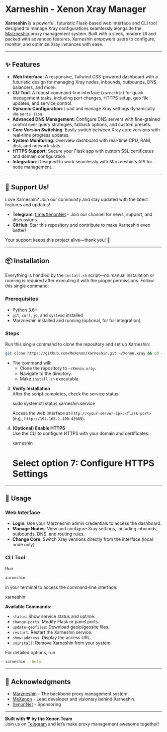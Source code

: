 # Xarneshin - Xenon Xray Manager

**Xarneshin** is a powerful, futuristic Flask-based web interface and CLI tool designed to manage Xray configurations seamlessly alongside the [Marzneshin](https://github.com/marzneshin/marzneshin) proxy management system. Built with a sleek, modern UI and packed with advanced features, Xarneshin empowers users to configure, monitor, and optimize Xray instances with ease.

---

## ✨ Features

- **Web Interface**: A responsive, Tailwind CSS-powered dashboard with a futuristic design for managing Xray nodes, inbounds, outbounds, DNS, balancers, and more.
- **CLI Tool**: A robust command-line interface (`xarneshin`) for quick management tasks, including port changes, HTTPS setup, geo file updates, and service control.
- **Dynamic Configuration**: Load and manage Xray settings dynamically via `ports.json`.
- **Advanced DNS Management**: Configure DNS servers with fine-grained control over query strategies, fallback options, and custom presets.
- **Core Version Switching**: Easily switch between Xray core versions with real-time progress updates.
- **System Monitoring**: Overview dashboard with real-time CPU, RAM, disk, and network stats.
- **HTTPS Support**: Secure your Flask app with custom SSL certificates and domain configuration.
- **Integration**: Designed to work seamlessly with Marzneshin's API for node management.

---

## 📢 Support Us!

Love Xarneshin? Join our community and stay updated with the latest features and updates!  
- **Telegram**: [t.me/XenonNet](https://t.me/XenonNet) - Join our channel for news, support, and discussions.  
- **GitHub**: Star this repository and contribute to make Xarneshin even better!  

Your support keeps this project alive—thank you! 🚀

---

## 📦 Installation

Everything is handled by the `install.sh` script—no manual installation or running is required after executing it with the proper permissions. Follow this single command:

### Prerequisites

- Python 3.6+
- `git`, `curl`, `jq`, and `systemd` installed
- Marzneshin installed and running (optional, for full integration)

### Steps

Run this single command to clone the repository and set up Xarneshin:

``` bash
git clone https://github.com/MeXenon/Xarneshin.git ~/Xenon.xray && cd ~/Xenon.xray && chmod +x install.sh && sudo ./install.sh
```
- The command will:
  - Clone the repository to `~/Xenon.xray`.
  - Navigate to the directory.
  - Make `install.sh` executable.

3. **Verify Installation**  
   After the script completes, check the service status:

   sudo systemctl status xarneshin.service

   Access the web interface at `http://<your-server-ip>:<flask-port>` (e.g., `http://192.168.1.100:42689`).

4. **(Optional) Enable HTTPS**  
   Use the CLI to configure HTTPS with your domain and certificates:

   xarneshin
   # Select option 7: Configure HTTPS Settings

---

## 🚀 Usage

### Web Interface
- **Login**: Use your Marzneshin admin credentials to access the dashboard.
- **Manage Nodes**: View and configure Xray settings, including inbounds, outbounds, DNS, and routing rules.
- **Change Core**: Switch Xray versions directly from the interface (local node only).

### CLI Tool
Run
``` bash 
xarneshin
```
in your terminal to access the command-line interface:

xarneshin

**Available Commands:**
- `status`: Show service status and uptime.
- `change-ports`: Modify Flask or panel ports.
- `update-geofiles`: Download geoip/geosite files.
- `restart`: Restart the Xarneshin service.
- `show-address`: Display the access URL.
- `uninstall`: Remove Xarneshin from your system.

For detailed options, run
```bash
xarneshin --help
```
---

## 🙏 Acknowledgments

- [Marzneshin](https://github.com/marzneshin/marzneshin) - The backbone proxy management system.
- [MeXenon](https://github.com/MeXenon) - Lead developer and visionary behind Xarneshin.
- [XenonNet](https://github.com/XenonNet) - Sponsoring
---

**Built with ❤️ by the Xenon Team**  
Join us on [Telegram](https://t.me/XenonNet) and let’s make proxy management awesome together!
